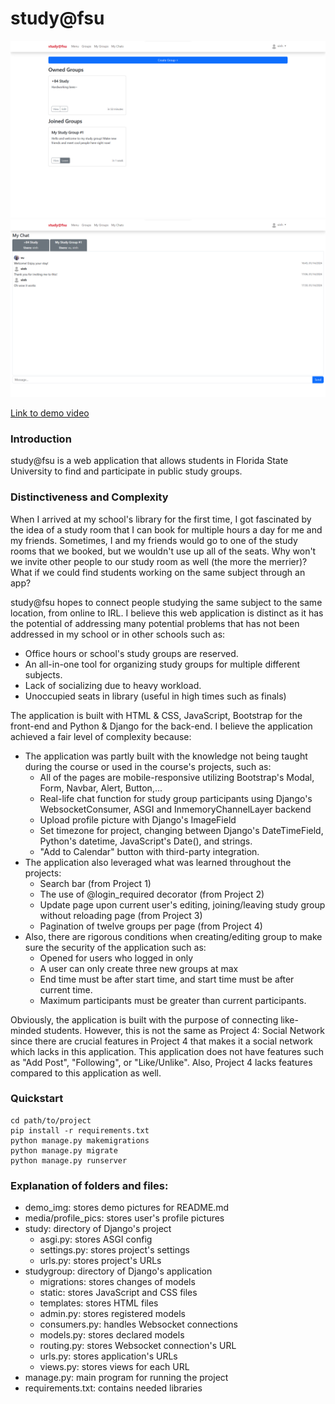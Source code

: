 # study@fsu
![](./demo_img/demo1.png "My Groups")
![](./demo_img/demo2.png "My Chat")

[Link to demo video](https://youtu.be/IU5q7DMfWRQ)

### Introduction
study@fsu is a web application that allows students in Florida State University to find and participate in public study groups.

### Distinctiveness and Complexity
When I arrived at my school's library for the first time, I got fascinated by the idea of a study room that I can book for multiple hours a day for me and my friends. Sometimes, I and my friends would go to one of the study rooms that we booked, but we wouldn't use up all of the seats. Why won't we invite other people to our study room as well (the more the merrier)? What if we could find students working on the same subject through an app?

study@fsu hopes to connect people studying the same subject to the same location, from online to IRL. I believe this web application is distinct as it has the potential of addressing many potential problems that has not been addressed in my school or in other schools such as:
- Office hours or school's study groups are reserved.
- An all-in-one tool for organizing study groups for multiple different subjects.
- Lack of socializing due to heavy workload.
- Unoccupied seats in library (useful in high times such as finals)

The application is built with HTML & CSS, JavaScript, Bootstrap for the front-end and Python & Django for the back-end. I believe the application achieved a fair level of complexity because:
- The application was partly built with the knowledge not being taught during the course or used in the course's projects, such as:
    - All of the pages are mobile-responsive utilizing Bootstrap's Modal, Form, Navbar, Alert, Button,...
    - Real-life chat function for study group participants using Django's WebsocketConsumer, ASGI and InmemoryChannelLayer backend
    - Upload profile picture with Django's ImageField
    - Set timezone for project, changing between Django's DateTimeField, Python's datetime, JavaScript's Date(), and strings.
    - "Add to Calendar" button with third-party integration.
- The application also leveraged what was learned throughout the projects:
    - Search bar (from Project 1)
    - The use of @login_required decorator (from Project 2)
    - Update page upon current user's editing, joining/leaving study group without reloading page (from Project 3)
    - Pagination of twelve groups per page (from Project 4)
- Also, there are rigorous conditions when creating/editing group to make sure the security of the application such as:
    - Opened for users who logged in only
    - A user can only create three new groups at max
    - End time must be after start time, and start time must be after current time.
    - Maximum participants must be greater than current participants.

Obviously, the application is built with the purpose of connecting like-minded students. However, this is not the same as Project 4: Social Network since there are crucial features in Project 4 that makes it a social network which lacks in this application. This application does not have features such as "Add Post", "Following", or "Like/Unlike". Also, Project 4 lacks features compared to this application as well.

### Quickstart
```
cd path/to/project
pip install -r requirements.txt
python manage.py makemigrations
python manage.py migrate
python manage.py runserver
```

### Explanation of folders and files:
- demo_img: stores demo pictures for README.md
- media/profile_pics: stores user's profile pictures
- study: directory of Django's project
    - asgi.py: stores ASGI config
    - settings.py: stores project's settings
    - urls.py: stores project's URLs
- studygroup: directory of Django's application
    - migrations: stores changes of models
    - static: stores JavaScript and CSS files
    - templates: stores HTML files
    - admin.py: stores registered models
    - consumers.py: handles Websocket connections
    - models.py: stores declared models
    - routing.py: stores Websocket connection's URL
    - urls.py: stores application's URLs
    - views.py: stores views for each URL
- manage.py: main program for running the project
- requirements.txt: contains needed libraries
